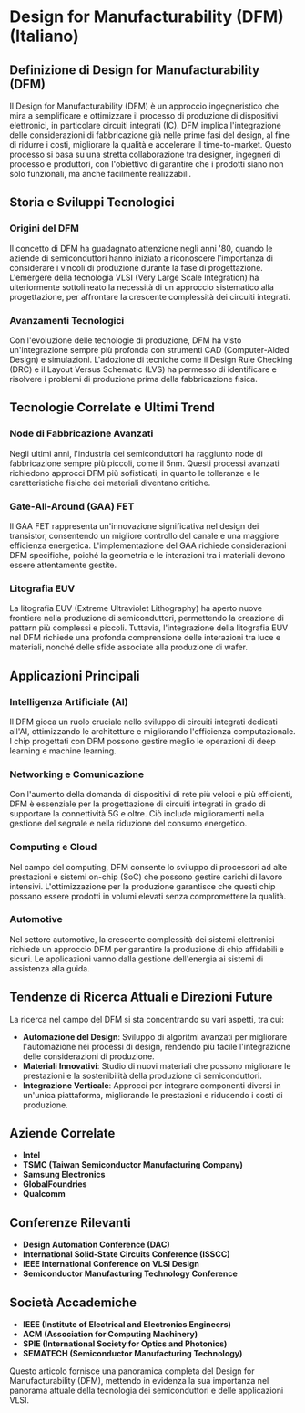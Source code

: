 # Design for Manufacturability (DFM) (Italiano)

## Definizione di Design for Manufacturability (DFM)

Il Design for Manufacturability (DFM) è un approccio ingegneristico che mira a semplificare e ottimizzare il processo di produzione di dispositivi elettronici, in particolare circuiti integrati (IC). DFM implica l'integrazione delle considerazioni di fabbricazione già nelle prime fasi del design, al fine di ridurre i costi, migliorare la qualità e accelerare il time-to-market. Questo processo si basa su una stretta collaborazione tra designer, ingegneri di processo e produttori, con l'obiettivo di garantire che i prodotti siano non solo funzionali, ma anche facilmente realizzabili.

## Storia e Sviluppi Tecnologici

### Origini del DFM

Il concetto di DFM ha guadagnato attenzione negli anni '80, quando le aziende di semiconduttori hanno iniziato a riconoscere l'importanza di considerare i vincoli di produzione durante la fase di progettazione. L'emergere della tecnologia VLSI (Very Large Scale Integration) ha ulteriormente sottolineato la necessità di un approccio sistematico alla progettazione, per affrontare la crescente complessità dei circuiti integrati.

### Avanzamenti Tecnologici

Con l'evoluzione delle tecnologie di produzione, DFM ha visto un'integrazione sempre più profonda con strumenti CAD (Computer-Aided Design) e simulazioni. L'adozione di tecniche come il Design Rule Checking (DRC) e il Layout Versus Schematic (LVS) ha permesso di identificare e risolvere i problemi di produzione prima della fabbricazione fisica.

## Tecnologie Correlate e Ultimi Trend

### Node di Fabbricazione Avanzati

Negli ultimi anni, l'industria dei semiconduttori ha raggiunto node di fabbricazione sempre più piccoli, come il 5nm. Questi processi avanzati richiedono approcci DFM più sofisticati, in quanto le tolleranze e le caratteristiche fisiche dei materiali diventano critiche.

### Gate-All-Around (GAA) FET

Il GAA FET rappresenta un'innovazione significativa nel design dei transistor, consentendo un migliore controllo del canale e una maggiore efficienza energetica. L'implementazione del GAA richiede considerazioni DFM specifiche, poiché la geometria e le interazioni tra i materiali devono essere attentamente gestite.

### Litografia EUV

La litografia EUV (Extreme Ultraviolet Lithography) ha aperto nuove frontiere nella produzione di semiconduttori, permettendo la creazione di pattern più complessi e piccoli. Tuttavia, l'integrazione della litografia EUV nel DFM richiede una profonda comprensione delle interazioni tra luce e materiali, nonché delle sfide associate alla produzione di wafer.

## Applicazioni Principali

### Intelligenza Artificiale (AI)

Il DFM gioca un ruolo cruciale nello sviluppo di circuiti integrati dedicati all'AI, ottimizzando le architetture e migliorando l'efficienza computazionale. I chip progettati con DFM possono gestire meglio le operazioni di deep learning e machine learning.

### Networking e Comunicazione

Con l'aumento della domanda di dispositivi di rete più veloci e più efficienti, DFM è essenziale per la progettazione di circuiti integrati in grado di supportare la connettività 5G e oltre. Ciò include miglioramenti nella gestione del segnale e nella riduzione del consumo energetico.

### Computing e Cloud

Nel campo del computing, DFM consente lo sviluppo di processori ad alte prestazioni e sistemi on-chip (SoC) che possono gestire carichi di lavoro intensivi. L'ottimizzazione per la produzione garantisce che questi chip possano essere prodotti in volumi elevati senza compromettere la qualità.

### Automotive

Nel settore automotive, la crescente complessità dei sistemi elettronici richiede un approccio DFM per garantire la produzione di chip affidabili e sicuri. Le applicazioni vanno dalla gestione dell'energia ai sistemi di assistenza alla guida.

## Tendenze di Ricerca Attuali e Direzioni Future

La ricerca nel campo del DFM si sta concentrando su vari aspetti, tra cui:

- **Automazione del Design**: Sviluppo di algoritmi avanzati per migliorare l'automazione nei processi di design, rendendo più facile l'integrazione delle considerazioni di produzione.
- **Materiali Innovativi**: Studio di nuovi materiali che possono migliorare le prestazioni e la sostenibilità della produzione di semiconduttori.
- **Integrazione Verticale**: Approcci per integrare componenti diversi in un'unica piattaforma, migliorando le prestazioni e riducendo i costi di produzione.

## Aziende Correlate

- **Intel**
- **TSMC (Taiwan Semiconductor Manufacturing Company)**
- **Samsung Electronics**
- **GlobalFoundries**
- **Qualcomm**

## Conferenze Rilevanti

- **Design Automation Conference (DAC)**
- **International Solid-State Circuits Conference (ISSCC)**
- **IEEE International Conference on VLSI Design**
- **Semiconductor Manufacturing Technology Conference**

## Società Accademiche

- **IEEE (Institute of Electrical and Electronics Engineers)**
- **ACM (Association for Computing Machinery)**
- **SPIE (International Society for Optics and Photonics)**
- **SEMATECH (Semiconductor Manufacturing Technology)**

Questo articolo fornisce una panoramica completa del Design for Manufacturability (DFM), mettendo in evidenza la sua importanza nel panorama attuale della tecnologia dei semiconduttori e delle applicazioni VLSI.
